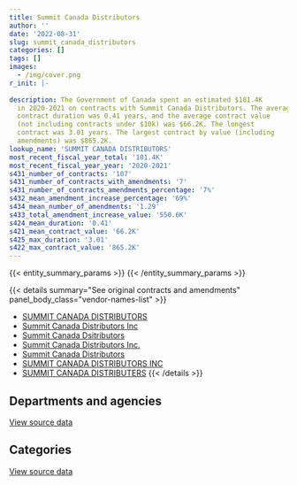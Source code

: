 ```yaml
---
title: Summit Canada Distributors
author: ''
date: '2022-08-31'
slug: summit_canada_distributors
categories: []
tags: []
images:
  - /img/cover.png
r_init: |-
  
description: The Government of Canada spent an estimated $101.4K
  in 2020-2021 on contracts with Summit Canada Distributors. The average
  contract duration was 0.41 years, and the average contract value
  (not including contracts under $10k) was $66.2K. The longest
  contract was 3.01 years. The largest contract by value (including
  amendments) was $865.2K.
lookup_name: 'SUMMIT CANADA DISTRIBUTORS'
most_recent_fiscal_year_total: '101.4K'
most_recent_fiscal_year_year: '2020-2021'
s431_number_of_contracts: '107'
s431_number_of_contracts_with_amendments: '7'
s431_number_of_contracts_amendments_percentage: '7%'
s432_mean_amendment_increase_percentage: '69%'
s434_mean_number_of_amendments: '1.29'
s433_total_amendment_increase_value: '550.6K'
s424_mean_duration: '0.41'
s421_mean_contract_value: '66.2K'
s425_max_duration: '3.01'
s422_max_contract_value: '865.2K'
---
```


<script src="/rmarkdown-libs/htmlwidgets/htmlwidgets.js"></script>
<link href="/rmarkdown-libs/datatables-css/datatables-crosstalk.css" rel="stylesheet" />
<script src="/rmarkdown-libs/datatables-binding/datatables.js"></script>
<script src="/rmarkdown-libs/jquery/jquery-3.6.0.min.js"></script>
<link href="/rmarkdown-libs/dt-core-bootstrap/css/dataTables.bootstrap.min.css" rel="stylesheet" />
<link href="/rmarkdown-libs/dt-core-bootstrap/css/dataTables.bootstrap.extra.css" rel="stylesheet" />
<script src="/rmarkdown-libs/dt-core-bootstrap/js/jquery.dataTables.min.js"></script>
<script src="/rmarkdown-libs/dt-core-bootstrap/js/dataTables.bootstrap.min.js"></script>
<link href="/rmarkdown-libs/crosstalk/css/crosstalk.min.css" rel="stylesheet" />
<script src="/rmarkdown-libs/crosstalk/js/crosstalk.min.js"></script>
<script src="/rmarkdown-libs/htmlwidgets/htmlwidgets.js"></script>
<link href="/rmarkdown-libs/datatables-css/datatables-crosstalk.css" rel="stylesheet" />
<script src="/rmarkdown-libs/datatables-binding/datatables.js"></script>
<script src="/rmarkdown-libs/jquery/jquery-3.6.0.min.js"></script>
<link href="/rmarkdown-libs/dt-core-bootstrap/css/dataTables.bootstrap.min.css" rel="stylesheet" />
<link href="/rmarkdown-libs/dt-core-bootstrap/css/dataTables.bootstrap.extra.css" rel="stylesheet" />
<script src="/rmarkdown-libs/dt-core-bootstrap/js/jquery.dataTables.min.js"></script>
<script src="/rmarkdown-libs/dt-core-bootstrap/js/dataTables.bootstrap.min.js"></script>
<link href="/rmarkdown-libs/crosstalk/css/crosstalk.min.css" rel="stylesheet" />
<script src="/rmarkdown-libs/crosstalk/js/crosstalk.min.js"></script>

{{< entity_summary_params >}}
{{< /entity_summary_params >}}

{{< details summary="See original contracts and amendments" panel_body_class="vendor-names-list" >}}
- [SUMMIT CANADA DISTRIBUTORS](https://search.open.canada.ca/en/ct/?sort=contract_value_f%20desc&page=1&search_text=%22SUMMIT%20CANADA%20DISTRIBUTORS%22)
- [Summit Canada Distributors Inc](https://search.open.canada.ca/en/ct/?sort=contract_value_f%20desc&page=1&search_text=%22Summit%20Canada%20Distributors%20Inc%22)
- [Summit Canada Dsitributors](https://search.open.canada.ca/en/ct/?sort=contract_value_f%20desc&page=1&search_text=%22Summit%20Canada%20Dsitributors%22)
- [Summit Canada Distributors Inc.](https://search.open.canada.ca/en/ct/?sort=contract_value_f%20desc&page=1&search_text=%22Summit%20Canada%20Distributors%20Inc.%22)
- [Summit Canada Distributors](https://search.open.canada.ca/en/ct/?sort=contract_value_f%20desc&page=1&search_text=%22Summit%20Canada%20Distributors%22)
- [SUMMIT CANADA DISTRIBUTORS INC](https://search.open.canada.ca/en/ct/?sort=contract_value_f%20desc&page=1&search_text=%22SUMMIT%20CANADA%20DISTRIBUTORS%20INC%22)
- [SUMMIT CANADA DISTRIBUTERS](https://search.open.canada.ca/en/ct/?sort=contract_value_f%20desc&page=1&search_text=%22SUMMIT%20CANADA%20DISTRIBUTERS%22)
{{< /details >}}

## Departments and agencies

<div id="htmlwidget-1" style="width:100%;height:auto;" class="datatables html-widget"></div>
<script type="application/json" data-for="htmlwidget-1">{"x":{"style":"bootstrap","filter":"none","vertical":false,"data":[["<a href=\"/departments/cbsa-asfc/\">Canada Border Services Agency<\/a>","<a href=\"/departments/csc-scc/\">Correctional Service of Canada<\/a>","<a href=\"/departments/dnd-mdn/\">National Defence<\/a>","<a href=\"/departments/ec/\">Environment and Climate Change Canada<\/a>","<a href=\"/departments/rcmp-grc/\">Royal Canadian Mounted Police<\/a>"],[86410.15,541255.83,40277.74,null,2645127.3],[75059.15,518026.28,175098.57,24097.25,1436584.59],[75264.79,406768.36,null,null,856046.96],[75059.15,null,null,null,26321.9]],"container":"<table class=\"table table-striped table-hover row-border order-column display\">\n  <thead>\n    <tr>\n      <th>Department<\/th>\n      <th>2017-2018<\/th>\n      <th>2018-2019<\/th>\n      <th>2019-2020<\/th>\n      <th>2020-2021<\/th>\n    <\/tr>\n  <\/thead>\n<\/table>","options":{"order":[[4,"desc"]],"pageLength":10,"autoWidth":true,"columnDefs":[{"targets":1,"render":"function(data, type, row, meta) {\n    return type !== 'display' ? data : DTWidget.formatCurrency(data, \"$\", 2, 3, \",\", \".\", true, null);\n  }"},{"targets":2,"render":"function(data, type, row, meta) {\n    return type !== 'display' ? data : DTWidget.formatCurrency(data, \"$\", 2, 3, \",\", \".\", true, null);\n  }"},{"targets":3,"render":"function(data, type, row, meta) {\n    return type !== 'display' ? data : DTWidget.formatCurrency(data, \"$\", 2, 3, \",\", \".\", true, null);\n  }"},{"targets":4,"render":"function(data, type, row, meta) {\n    return type !== 'display' ? data : DTWidget.formatCurrency(data, \"$\", 2, 3, \",\", \".\", true, null);\n  }"},{"width":"16%","targets":[1,2,3,4]},{"className":"dt-right","targets":[1,2,3,4]}],"orderClasses":false}},"evals":["options.columnDefs.0.render","options.columnDefs.1.render","options.columnDefs.2.render","options.columnDefs.3.render"],"jsHooks":[]}</script>
<p class="text-right">
<a href="https://github.com/GoC-Spending/contracts-data/tree/main/data/out/vendors/summit_canada_distributors/summary_by_fiscal_year_by_department.csv" class="source-data-link btn btn-link">View source data</a>
</p>

## Categories

<div id="htmlwidget-2" style="width:100%;height:auto;" class="datatables html-widget"></div>
<script type="application/json" data-for="htmlwidget-2">{"x":{"style":"bootstrap","filter":"none","vertical":false,"data":[["<a href=\"/categories/defence/\">Defence<\/a>","<a href=\"/categories/information_technology/\">Information technology<\/a>","<a href=\"/categories/industrial_products_and_services/\">Industrial products and services<\/a>","<a href=\"/categories/security_and_protection/\">Security and protection<\/a>"],[16464.17,191382.18,1274586.34,1830638.33],[160980.02,502183.75,905207.22,660494.84],[null,497832.6,723206.44,117041.08],[null,26321.9,75059.15,null]],"container":"<table class=\"table table-striped table-hover row-border order-column display\">\n  <thead>\n    <tr>\n      <th>Category<\/th>\n      <th>2017-2018<\/th>\n      <th>2018-2019<\/th>\n      <th>2019-2020<\/th>\n      <th>2020-2021<\/th>\n    <\/tr>\n  <\/thead>\n<\/table>","options":{"order":[[4,"desc"]],"dom":"t","pageLength":30,"autoWidth":true,"columnDefs":[{"targets":1,"render":"function(data, type, row, meta) {\n    return type !== 'display' ? data : DTWidget.formatCurrency(data, \"$\", 2, 3, \",\", \".\", true, null);\n  }"},{"targets":2,"render":"function(data, type, row, meta) {\n    return type !== 'display' ? data : DTWidget.formatCurrency(data, \"$\", 2, 3, \",\", \".\", true, null);\n  }"},{"targets":3,"render":"function(data, type, row, meta) {\n    return type !== 'display' ? data : DTWidget.formatCurrency(data, \"$\", 2, 3, \",\", \".\", true, null);\n  }"},{"targets":4,"render":"function(data, type, row, meta) {\n    return type !== 'display' ? data : DTWidget.formatCurrency(data, \"$\", 2, 3, \",\", \".\", true, null);\n  }"},{"width":"16%","targets":[1,2,3,4]},{"className":"dt-right","targets":[1,2,3,4]}],"orderClasses":false,"lengthMenu":[10,25,30,50,100]}},"evals":["options.columnDefs.0.render","options.columnDefs.1.render","options.columnDefs.2.render","options.columnDefs.3.render"],"jsHooks":[]}</script>
<p class="text-right">
<a href="https://github.com/GoC-Spending/contracts-data/tree/main/data/out/vendors/summit_canada_distributors/summary_by_fiscal_year_by_category.csv" class="source-data-link btn btn-link">View source data</a>
</p>
